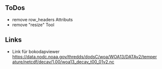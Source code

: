 


## ToDos
+ remove row_headers Attributs
+ remove "resize" Tool


## Links
+ Link für bokodapviewer https://data.nodc.noaa.gov/thredds/dodsC/woa/WOA13/DATAv2/temperature/netcdf/decav/1.00/woa13_decav_t00_01v2.nc
